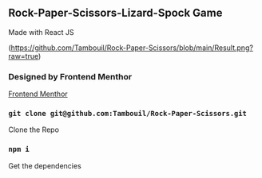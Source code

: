 ## Rock-Paper-Scissors-Lizard-Spock Game

Made with React JS

(https://github.com/Tambouil/Rock-Paper-Scissors/blob/main/Result.png?raw=true)

### Designed by Frontend Menthor

[Frontend Menthor](http://www.frontendmentor.io/home)

### `git clone git@github.com:Tambouil/Rock-Paper-Scissors.git`

Clone the Repo

### `npm i`

Get the dependencies
